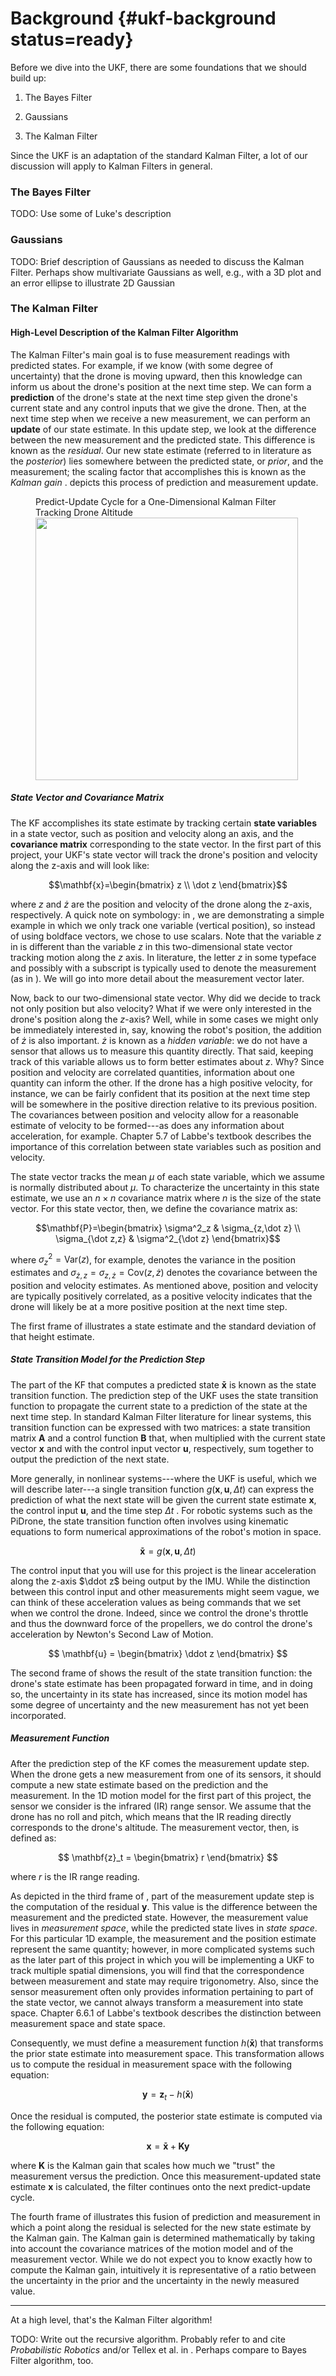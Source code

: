 # Background {#ukf-background status=ready}

Before we dive into the UKF, there are some foundations that we should build up:

1. The Bayes Filter

2. Gaussians

3. The Kalman Filter

Since the UKF is an adaptation of the standard Kalman Filter, a lot of our discussion will apply to Kalman Filters in general.

### The Bayes Filter

TODO: Use some of Luke's description

### Gaussians

TODO: Brief description of Gaussians as needed to discuss the Kalman Filter. Perhaps show multivariate Gaussians as well, e.g., with a 3D plot and an error ellipse to illustrate 2D Gaussian

### The Kalman Filter
#### High-Level Description of the Kalman Filter Algorithm

The Kalman Filter's main goal is to fuse measurement readings with predicted states. For example, if we know (with some degree of uncertainty) that the drone is moving upward, then this knowledge can inform us about the drone's position at the next time step. We can form a **prediction** of the drone's state at the next time step given the drone's current state and any control inputs that we give the drone. Then, at the next time step when we receive a new measurement, we can perform an **update** of our state estimate. In this update step, we look at the difference between the new measurement and the predicted state. This difference is known as the *residual*. Our new state estimate (referred to in literature as the *posterior*) lies somewhere between the predicted state, or *prior*, and the measurement; the scaling factor that accomplishes this is known as the *Kalman gain* [](#bib:labbe_kalman). [](#ukf_predict_update_diagram) depicts this process of prediction and measurement update.

<figure id="ukf_predict_update_diagram">
    <figcaption>Predict-Update Cycle for a One-Dimensional Kalman Filter Tracking Drone Altitude</figcaption>
    <img style='width:30em' src="ukf_predict_update_diagram.png"/>
</figure>

##### State Vector and Covariance Matrix

The KF accomplishes its state estimate by tracking certain **state variables** in a state vector, such as position and velocity along an axis, and the **covariance matrix** corresponding to the state vector. In the first part of this project, your UKF's state vector will track the drone's position and velocity along the z-axis and will look like:

$$\mathbf{x}=\begin{bmatrix}
z \\
\dot z
\end{bmatrix}$$

where $z$ and $\dot z$ are the position and velocity of the drone along the z-axis, respectively. A quick note on symbology: in [](#ukf_predict_update_diagram), we are demonstrating a simple example in which we only track one variable (vertical position), so instead of using boldface vectors, we chose to use scalars. Note that the variable $z$ in [](#ukf_predict_update_diagram) is different than the variable $z$ in this two-dimensional state vector tracking motion along the $z$ axis. In literature, the letter $z$ in some typeface and possibly with a subscript is typically used to denote the measurement (as in [](#ukf_predict_update_diagram)). We will go into more detail about the measurement vector later.

Now, back to our two-dimensional state vector. Why did we decide to track not only position but also velocity? What if we were only interested in the drone's position along the $z$-axis? Well, while in some cases we might only be immediately interested in, say, knowing the robot's position, the addition of $\dot z$ is also important. $\dot z$ is known as a *hidden variable*: we do not have a sensor that allows us to measure this quantity directly. That said, keeping track of this variable allows us to form better estimates about $z$. Why? Since position and velocity are correlated quantities, information about one quantity can inform the other. If the drone has a high positive velocity, for instance, we can be fairly confident that its position at the next time step will be somewhere in the positive direction relative to its previous position. The covariances between position and velocity allow for a reasonable estimate of velocity to be formed---as does any information about acceleration, for example. Chapter 5.7 of Labbe's textbook [](#bib:labbe_kalman) describes the importance of this correlation between state variables such as position and velocity.

The state vector tracks the mean $\mu$ of each state variable, which we assume is normally distributed about $\mu$. To characterize the uncertainty in this state estimate, we use an $n \times n$ covariance matrix where $n$ is the size of the state vector. For this state vector, then, we define the covariance matrix as:

$$\mathbf{P}=\begin{bmatrix}
\sigma^2_z & \sigma_{z,\dot z} \\
\sigma_{\dot z,z} & \sigma^2_{\dot z}
\end{bmatrix}$$

where $\sigma^2_z = \text{Var}\left( z \right)$, for example, denotes the variance in the position estimates and $\sigma_{\dot z,z} = \sigma_{z,\dot z} = \text{Cov}\left( z, \dot z \right)$ denotes the covariance between the position and velocity estimates. As mentioned above, position and velocity are typically positively correlated, as a positive velocity indicates that the drone will likely be at a more positive position at the next time step.

The first frame of [](#ukf_predict_update_diagram) illustrates a state estimate and the standard deviation of that height estimate.

##### State Transition Model for the Prediction Step

The part of the KF that computes a predicted state $\mathbf{\bar x}$ is known as the state transition function. The prediction step of the UKF uses the state transition function to propagate the current state to a prediction of the state at the next time step. In standard Kalman Filter literature for linear systems, this transition function can be expressed with two matrices: a state transition matrix $\mathbf{A}$ and a control function $\mathbf{B}$ that, when multiplied with the current state vector $\mathbf{x}$ and with the control input vector $\mathbf{u}$, respectively, sum together to output the prediction of the next state.

More generally, in nonlinear systems---where the UKF is useful, which we will describe later---a single transition function $g(\mathbf{x}, \mathbf{u}, \Delta t)$ can express the prediction of what the next state will be given the current state estimate $\mathbf{x}$, the control input $\mathbf{u}$, and the time step $\Delta t$ [](#bib:tellex). For robotic systems such as the PiDrone, the state transition function often involves using kinematic equations to form numerical approximations of the robot's motion in space.

$$
\mathbf{\bar x} = g(\mathbf{x}, \mathbf{u}, \Delta t)
$$

The control input that you will use for this project is the linear acceleration along the z-axis $\ddot z$ being output by the IMU. While the distinction between this control input and other measurements might seem vague, we can think of these acceleration values as being commands that we set when we control the drone. Indeed, since we control the drone's throttle and thus the downward force of the propellers, we do control the drone's acceleration by Newton's Second Law of Motion.

$$
\mathbf{u} = \begin{bmatrix} \ddot z \end{bmatrix}
$$

The second frame of [](#ukf_predict_update_diagram) shows the result of the state transition function: the drone's state estimate has been propagated forward in time, and in doing so, the uncertainty in its state has increased, since its motion model has some degree of uncertainty and the new measurement has not yet been incorporated.

##### Measurement Function

After the prediction step of the KF comes the measurement update step. When the drone gets a new measurement from one of its sensors, it should compute a new state estimate based on the prediction and the measurement. In the 1D motion model for the first part of this project, the sensor we consider is the infrared (IR) range sensor. We assume that the drone has no roll and pitch, which means that the IR reading directly corresponds to the drone's altitude. The measurement vector, then, is defined as:

$$
\mathbf{z}_t = \begin{bmatrix}
r
\end{bmatrix}
$$

where $r$ is the IR range reading.

As depicted in the third frame of [](#ukf_predict_update_diagram), part of the measurement update step is the computation of the residual $\mathbf{y}$. This value is the difference between the measurement and the predicted state. However, the measurement value lives in *measurement space*, while the predicted state lives in *state space*. For this particular 1D example, the measurement and the position estimate represent the same quantity; however, in more complicated systems such as the later part of this project in which you will be implementing a UKF to track multiple spatial dimensions, you will find that the correspondence between measurement and state may require trigonometry. Also, since the sensor measurement often only provides information pertaining to part of the state vector, we cannot always transform a measurement into state space. Chapter 6.6.1 of Labbe's textbook [](#bib:labbe_kalman) describes the distinction between measurement space and state space.

Consequently, we must define a measurement function $h(\mathbf{\bar x})$ that transforms the prior state estimate into measurement space. This transformation allows us to compute the residual in measurement space with the following equation:

$$
\mathbf{y} = \mathbf{z}_t - h(\mathbf{\bar x})
$$

Once the residual is computed, the posterior state estimate is computed via the following equation:

$$
\mathbf{x} = \mathbf{\bar x} + \mathbf{Ky}
$$

where $\mathbf{K}$ is the Kalman gain that scales how much we "trust" the measurement versus the prediction. Once this measurement-updated state estimate $\mathbf{x}$ is calculated, the filter continues onto the next predict-update cycle.

The fourth frame of [](#ukf_predict_update_diagram) illustrates this fusion of prediction and measurement in which a point along the residual is selected for the new state estimate by the Kalman gain. The Kalman gain is determined mathematically by taking into account the covariance matrices of the motion model and of the measurement vector. While we do not expect you to know exactly how to compute the Kalman gain, intuitively it is representative of a ratio between the uncertainty in the prior and the uncertainty in the newly measured value.

---

At a high level, that's the Kalman Filter algorithm!

TODO: Write out the recursive algorithm. Probably refer to and cite *Probabilistic Robotics* and/or Tellex et al. in [](#bib:tellex). Perhaps compare to Bayes Filter algorithm, too.
